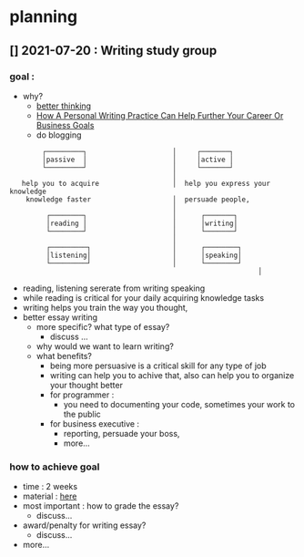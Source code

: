 # planning

##  [] 2021-07-20 : Writing study group

### goal :                                                                        

- why?
  - [better thinking](https://www.forbes.com/sites/forbesbusinesscouncil/2021/05/03/writing-as-thinking-why-writing-is-still-a-critical-skill-in-business/)
  - [How A Personal Writing Practice Can Help Further Your Career Or Business Goals](https://www.forbes.com/sites/forbescoachescouncil/2016/04/01/how-a-personal-writing-practice-can-help-further-your-career-or-business-goals/?sh=2b8221a72638)
  - do blogging
```                                                                     
        ┌─────────┐                     │     ┌───────┐
        │passive  │                     │     │active │
        └─────────┘                     │     └───────┘
                                        │
   help you to acquire                  │  help you express your knowledge
    knowledge faster                    │  persuade people,
                                        │
         ┌────────┐                     │      ┌───────┐
         │reading │                     │      │writing│
         └────────┘                     │      └───────┘
                                        │
         ┌─────────┐                    │      ┌────────┐
         │listening│                    │      │speaking│
         └─────────┘                    │      └────────┘
                                                             │
```                                   
- reading, listening sererate from writing speaking
- while reading is critical for your daily acquiring knowledge tasks
- writing helps you train the way you thought,
- better essay writing
  - more specific? what type of essay?
    - discuss ...
  - why would we want to learn writing?
  - what benefits?
    - being more persuasive is a critical skill for any type of job
    - writing can help you to achive that, also can help you to organize your thought better
    - for programmer :
      - you need to documenting your code, sometimes your work to the public
    - for business executive :
      - reporting, persuade your boss,
      - more...
### how to achieve goal
- time : 2 weeks
- material : [here](https://www.quora.com/What-is-the-best-book-that-can-help-me-improve-my-creative-writing/answer/Martina-Michalikova?ch=1&share=2428097b&srid=3Zrzp&fbclid=IwAR0yCtKPgODDCBUIDjHRJ6Od33G3C-cZPIA8zaQXeypMvOF2dMqJ7R4U0vM)
- most important : how to grade the essay?
  - discuss...
- award/penalty for writing essay?
  - discuss...
- more...
